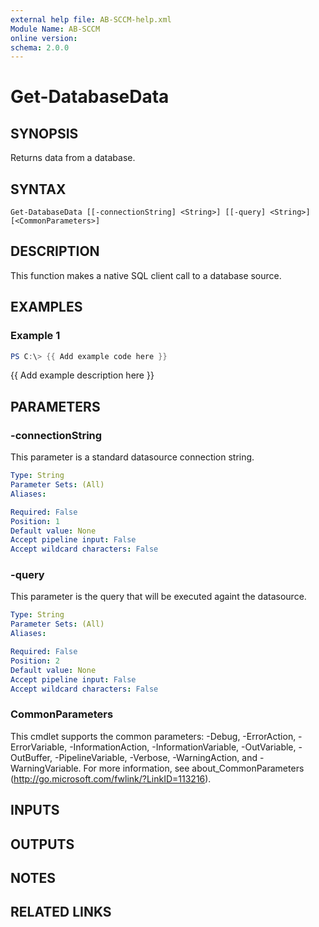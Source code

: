 ```yaml
---
external help file: AB-SCCM-help.xml
Module Name: AB-SCCM
online version:
schema: 2.0.0
---
```


# Get-DatabaseData

## SYNOPSIS
Returns data from a database.

## SYNTAX

```
Get-DatabaseData [[-connectionString] <String>] [[-query] <String>] [<CommonParameters>]
```

## DESCRIPTION
This function makes a native SQL client call to a database source.

## EXAMPLES

### Example 1
```powershell
PS C:\> {{ Add example code here }}
```

{{ Add example description here }}

## PARAMETERS

### -connectionString
This parameter is a standard datasource connection string.

```yaml
Type: String
Parameter Sets: (All)
Aliases:

Required: False
Position: 1
Default value: None
Accept pipeline input: False
Accept wildcard characters: False
```

### -query
This parameter is the query that will be executed againt the datasource.

```yaml
Type: String
Parameter Sets: (All)
Aliases:

Required: False
Position: 2
Default value: None
Accept pipeline input: False
Accept wildcard characters: False
```

### CommonParameters
This cmdlet supports the common parameters: -Debug, -ErrorAction, -ErrorVariable, -InformationAction, -InformationVariable, -OutVariable, -OutBuffer, -PipelineVariable, -Verbose, -WarningAction, and -WarningVariable.
For more information, see about_CommonParameters (http://go.microsoft.com/fwlink/?LinkID=113216).

## INPUTS

## OUTPUTS

## NOTES

## RELATED LINKS
